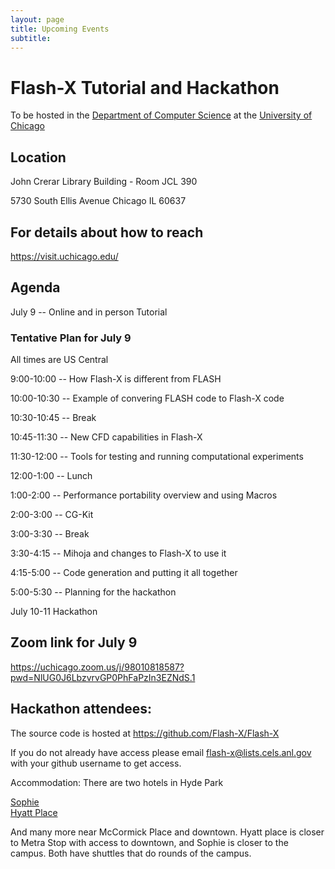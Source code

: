 ```yaml
---
layout: page
title: Upcoming Events
subtitle:  
---
```


# Flash-X Tutorial and Hackathon

To be hosted in the [Department of Computer Science](https://cs.uchicago.edu/)
at the [University of Chicago](https://www.uchicago.edu/) 

## Location
John Crerar Library Building - Room JCL 390

5730 South Ellis Avenue
Chicago IL 60637

## For details about how to reach
https://visit.uchicago.edu/

## Agenda
July 9 -- Online and in person Tutorial

### Tentative Plan for July 9 

All times are US Central

9:00-10:00   -- How Flash-X is different from FLASH 

10:00-10:30  -- Example of convering FLASH code to Flash-X code

10:30-10:45  -- Break

10:45-11:30  -- New CFD capabilities in Flash-X

11:30-12:00  -- Tools for testing and running computational experiments

12:00-1:00   -- Lunch

1:00-2:00    -- Performance portability overview and using Macros

2:00-3:00    -- CG-Kit

3:00-3:30    -- Break

3:30-4:15    -- Mihoja and changes to Flash-X to use it

4:15-5:00    -- Code generation and putting it all together

5:00-5:30    -- Planning for the hackathon 


July 10-11 Hackathon

 
## Zoom link for July 9

https://uchicago.zoom.us/j/98010818587?pwd=NlUG0J6LbzvrvGP0PhFaPzIn3EZNdS.1


## Hackathon attendees:

The source code is hosted at https://github.com/Flash-X/Flash-X

If you do not already have access please email flash-x@lists.cels.anl.gov with your github username to get access.

Accommodation: There are two hotels in Hyde Park 

[Sophie](https://preferredhotels.com/hotels/united-states/sophy-hyde-park?gad_source=1&gclid=Cj0KCQjw97SzBhDaARIsAFHXUWCHGP-5H5_n-VIFMgFPmUqSqtMVXc8nkXnBXUzaFpln4r0pbHVKILwaAiBCEALw_wcB&gclsrc=aw.ds)  
[Hyatt Place](https://www.reservationcounter.com/hotels/show/6124aea/hyatt-place-hyde-park/?cid=sem::TPRC::AW::Reservation_Counter_US_Midwest_Illinois::US_Illinois_Chicago_Hyatt_Place_Chicago-South/University_Medical_Center_did-6124aea::hyatt%20place%20hyde%20park::e&creative=612107803372&device=c&AdPos=&utm_source=google&utm_medium=cpc&utm_term=hyatt%20place%20hyde%20park&utm_campaign=Reservation_Counter_US_Midwest_Illinois&iv_=__iv_p_1_a_981229808_g_82451689851_w_kwd-298445860988_h_9021720_ii__d_c_v__n_g_c_612107803372_k_hyatt%20place%20hyde%20park_m_e_l__t__e__r__vi__&gad_source=1&gclid=Cj0KCQjw97SzBhDaARIsAFHXUWD7FaLQ7uwrtZ2Q270DYbHvNo8AsTnfr5hx-z9EQzd4CQvEyJbN_8waAsi_EALw_wcB)

And many more near McCormick Place and downtown. Hyatt place is closer to Metra Stop with access to downtown, and Sophie is closer to the campus. Both have shuttles that do rounds of the campus.

